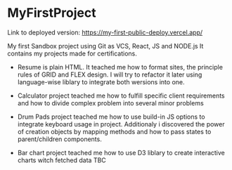 # MyFirstProject
Link to deployed version: https://my-first-public-deploy.vercel.app/

My first Sandbox project using Git as VCS, React, JS and NODE.js
It contains my projects made for certifications. 

- Resume is plain HTML. It teached me how to format sites, the principle rules of GRID and FLEX design.
  I will try to refactor it later using language-wise liblary to integrate both wersions into one.
  
- Calculator project teached me how to fulfill specific client requirements and how to divide complex problem into
  several minor problems
  
- Drum Pads project teached me how to use build-in JS options to integrate keyboard usage in project.
  Additionaly i discovered the power of creation objects by mapping methods and how to pass states to parent/children components.
  
- Bar chart project teached me how to use D3 liblary to create interactive charts witch fetched data
TBC
